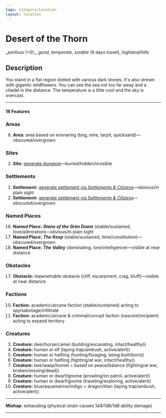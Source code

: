 ```yaml
---
tags: Category/Location
layout: location
---
```

# Desert of the Thorn

__perilous_ (+0)_, _good_, _temperate_, _sizable_ (9 days travel), _highland/hills_  

## Description 
You stand in a flat region dotted with various dark stones. It's also strewn with gigantic wildflowers.  You can see the sea not too far away and a citadel in the distance.  The temperature is a little cool and the sky is overcast.

---

#### 18 Features
### Areas
6. **Area:** area based on ensnaring (bog, mire, tarpit, quicksand)—obscured/overgrown  
### Sites

2. **Site:** [generate dungeon](https://perchance.org/freebooters-on-the-frontier-2e-dungeon-generator)—buried/hidden/invisible  

### Settlements

1. **Settlement:** [generate settlement via _Settlements & Citizens_](https://perchance.org/freebooters-on-the-frontier-2e-settlements-and-citizens-generator)—obvious/in plain sight  
4. **Settlement:** [generate settlement via _Settlements & Citizens_](https://perchance.org/freebooters-on-the-frontier-2e-settlements-and-citizens-generator)—obscured/overgrown  

### Named Places

16. **Named Place:** **_Stone of the Grim Doom_** (stable/sustained, love/admiration)—obvious/in plain sight  
7. **Named Place:** **_The Keep_** (stable/sustained, time/constitution)—obscured/overgrown  
8. **Named Place:** **_The Valley_** (dominating, lore/intelligence)—visible at near distance  

### Obstacles
17. **Obstacle:** impenetrable obstacle (cliff, escarpment, crag, bluff)—visible at near distance  

### Factions
10. **Faction:** academic/arcane faction (stable/sustained) acting to spy/sabotage/infiltrate  
11. **Faction:** academic/arcane & criminal/corrupt faction (nascent/incipient) acting to expand territory  

### Creatures
3. **Creature:** deer/horse/camel (building/excavating, intact/healthy))  
5. **Creature:** human or elf (laying trap/ambush, active/alert))  
9. **Creature:** human or halfling (hunting/foraging, being built/born))  
12. **Creature:** human or halfling (fighting/at war, intact/healthy))  
13. **Creature:** bee/wasp/hornet + based on peace/balance (fighting/at war, broken/missing/dead))  
14. **Creature:** human or dwarf/gnome (prowling/on patrol, active/alert))  
15. **Creature:** human or dwarf/gnome (traveling/exploring, active/alert))  
18. **Creature:** blue/aquamarine/indigo + dragon/titan (laying trap/ambush, active/alert))  
  

---

  
**Mishap:** exhausting (physical strain causes 1d4/1d6/1d8 ability damage)

---